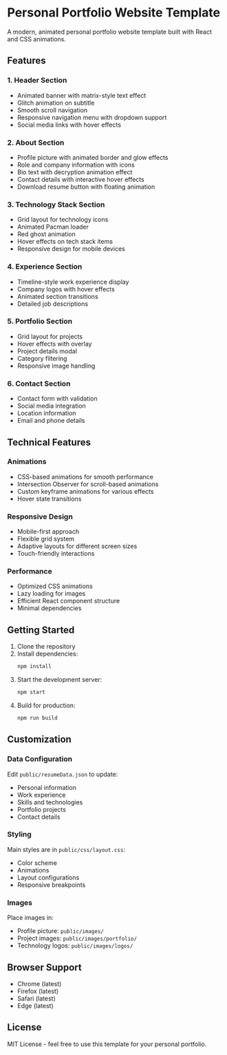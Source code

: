 # Personal Portfolio Website Template

A modern, animated personal portfolio website template built with React and CSS animations.

## Features

### 1. Header Section
- Animated banner with matrix-style text effect
- Glitch animation on subtitle
- Smooth scroll navigation
- Responsive navigation menu with dropdown support
- Social media links with hover effects

### 2. About Section
- Profile picture with animated border and glow effects
- Role and company information with icons
- Bio text with decryption animation effect
- Contact details with interactive hover effects
- Download resume button with floating animation

### 3. Technology Stack Section
- Grid layout for technology icons
- Animated Pacman loader
- Red ghost animation
- Hover effects on tech stack items
- Responsive design for mobile devices

### 4. Experience Section
- Timeline-style work experience display
- Company logos with hover effects
- Animated section transitions
- Detailed job descriptions

### 5. Portfolio Section
- Grid layout for projects
- Hover effects with overlay
- Project details modal
- Category filtering
- Responsive image handling

### 6. Contact Section
- Contact form with validation
- Social media integration
- Location information
- Email and phone details

## Technical Features

### Animations
- CSS-based animations for smooth performance
- Intersection Observer for scroll-based animations
- Custom keyframe animations for various effects
- Hover state transitions

### Responsive Design
- Mobile-first approach
- Flexible grid system
- Adaptive layouts for different screen sizes
- Touch-friendly interactions

### Performance
- Optimized CSS animations
- Lazy loading for images
- Efficient React component structure
- Minimal dependencies

## Getting Started

1. Clone the repository
2. Install dependencies:
   ```bash
   npm install
   ```
3. Start the development server:
   ```bash
   npm start
   ```
4. Build for production:
   ```bash
   npm run build
   ```

## Customization

### Data Configuration
Edit `public/resumeData.json` to update:
- Personal information
- Work experience
- Skills and technologies
- Portfolio projects
- Contact details

### Styling
Main styles are in `public/css/layout.css`:
- Color scheme
- Animations
- Layout configurations
- Responsive breakpoints

### Images
Place images in:
- Profile picture: `public/images/`
- Project images: `public/images/portfolio/`
- Technology logos: `public/images/logos/`

## Browser Support
- Chrome (latest)
- Firefox (latest)
- Safari (latest)
- Edge (latest)

## License
MIT License - feel free to use this template for your personal portfolio.
